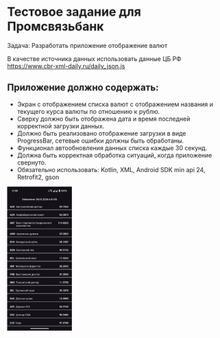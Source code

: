 
# Тестовое задание для Промсвязьбанк

Задача: Разработать приложение отображение валют

В качестве источника данных использовать данные ЦБ РФ https://www.cbr-xml-daily.ru/daily_json.js

## Приложение должно содержать:

- Экран с отображением списка валют с отображением названия и текущего курса валюты по отношению к рублю. 
- Сверху должно быть отображена дата и время последней корректной загрузки данных. 
- Должно быть реализовано отображение загрузки в виде ProgressBar, сетевые ошибки должны быть обработаны.
- Функционал автообновления данных списка каждые 30 секунд. 
- Должна быть корректная обработка ситуаций, когда приложение свернуто.
- Обязательно использовать: Kotlin, XML, Android SDK min api 24, Retrofit2, gson

<p float="left">
  <img src="./gitDock/one.jpg" width="30%" />
</p>
